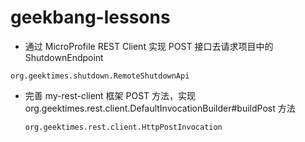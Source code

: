# geekbang-lessons

- 通过 MicroProfile REST Client 实现 POST 接⼝去请求项⽬中的 ShutdownEndpoint

```
org.geektimes.shutdown.RemoteShutdownApi
```

- 完善 my-rest-client 框架 POST ⽅法，实现 org.geektimes.rest.client.DefaultInvocationBuilder#buildPost ⽅法

  ```
  org.geektimes.rest.client.HttpPostInvocation
  ```

  